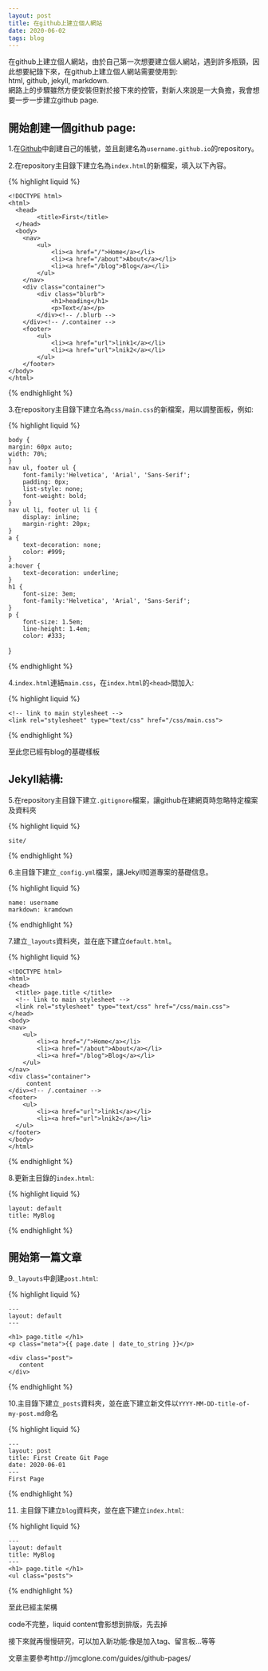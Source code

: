 ```yaml
---
layout: post
title: 在github上建立個人網站
date: 2020-06-02
tags: blog
---
```


在github上建立個人網站，由於自己第一次想要建立個人網站，遇到許多瓶頸，因此想要紀錄下來，在github上建立個人網站需要使用到:  
html, github, jekyll, markdown.  
網路上的步驟雖然方便安裝但對於接下來的控管，對新人來說是一大負擔，我會想要一步一步建立github page.

開始創建一個github page:
---

1.在[Github](https://github.com/)中創建自己的帳號，並且創建名為`username.github.io`的repository。

2.在repository主目錄下建立名為`index.html`的新檔案，填入以下內容。

{% highlight liquid %}        

    <!DOCTYPE html>
    <html>
	  <head>
		    <title>First</title>
	  </head>
	  <body>
		<nav>
    		<ul>
        		<li><a href="/">Home</a></li>
	        	<li><a href="/about">About</a></li>
        		<li><a href="/blog">Blog</a></li>
    		</ul>
		</nav>
		<div class="container">
    		<div class="blurb">
        		<h1>heading</h1>
				<p>Text</a></p>
    		</div><!-- /.blurb -->
		</div><!-- /.container -->
		<footer>
    		<ul>
        		<li><a href="url">link1</a></li>
        		<li><a href="url">lnik2</a></li>
			</ul>
		</footer>
    </body>
    </html>        
{% endhighlight %}

3.在repository主目錄下建立名為`css/main.css`的新檔案，用以調整面板，例如:

{% highlight liquid %}

    body {
    margin: 60px auto;
    width: 70%;
    }
    nav ul, footer ul {
        font-family:'Helvetica', 'Arial', 'Sans-Serif';
        padding: 0px;
        list-style: none;
        font-weight: bold;
    }
    nav ul li, footer ul li {
        display: inline;
        margin-right: 20px;
    }
    a {
        text-decoration: none;
        color: #999;
    }
    a:hover {
        text-decoration: underline;
    }
    h1 {
        font-size: 3em;
        font-family:'Helvetica', 'Arial', 'Sans-Serif';
    }
    p {
        font-size: 1.5em;
        line-height: 1.4em;
        color: #333;
   }

{% endhighlight %}

4.`index.html`連結`main.css`，在`index.html`的`<head>`間加入:

{% highlight liquid %}

    <!-- link to main stylesheet -->
    <link rel="stylesheet" type="text/css" href="/css/main.css">
    
{% endhighlight %}

至此您已經有blog的基礎樣板

Jekyll結構:
---

5.在repository主目錄下建立`.gitignore`檔案，讓github在建網頁時忽略特定檔案及資料夾      

{% highlight liquid %}

    site/

{% endhighlight %}

6.主目錄下建立`_config.yml`檔案，讓Jekyll知道專案的基礎信息。

{% highlight liquid %}

    name: username
    markdown: kramdown

{% endhighlight %}

7.建立`_layouts`資料夾，並在底下建立`default.html`。

{% highlight liquid %}

    <!DOCTYPE html>
    <html>
    <head>
      <title> page.title </title>
      <!-- link to main stylesheet -->
      <link rel="stylesheet" type="text/css" href="/css/main.css">
    </head>
    <body>
    <nav>
        <ul>
            <li><a href="/">Home</a></li>
            <li><a href="/about">About</a></li>
            <li><a href="/blog">Blog</a></li>
        </ul>
    </nav>
    <div class="container">
         content
    </div><!-- /.container -->
    <footer>
        <ul>
            <li><a href="url">link1</a></li>
            <li><a href="url">lnik2</a></li>
      </ul>
    </footer>
    </body>
    </html>

{% endhighlight %}

8.更新主目錄的`index.html`:

{% highlight liquid %}

    layout: default
    title: MyBlog

{% endhighlight %}

開始第一篇文章
---

9.`_layouts`中創建`post.html`:

{% highlight liquid %}

    ---
    layout: default
    ---

    <h1> page.title </h1>
    <p class="meta">{{ page.date | date_to_string }}</p>

    <div class="post">
       content
    </div>

{% endhighlight %}

10.主目錄下建立`_posts`資料夾，並在底下建立新文件以`YYYY-MM-DD-title-of-my-post.md`命名

{% highlight liquid %}

    ---
    layout: post
    title: First Create Git Page
    date: 2020-06-01
    ---
    First Page

{% endhighlight %}

11. 主目錄下建立`blog`資料夾，並在底下建立`index.html`:

{% highlight liquid %}

    ---
    layout: default
    title: MyBlog
    ---
    <h1> page.title </h1>
    <ul class="posts">


{% endhighlight %}

至此已經主架構

code不完整，liquid content會影想到排版，先去掉

接下來就再慢慢研究，可以加入新功能:像是加入tag、留言板...等等

文章主要參考http://jmcglone.com/guides/github-pages/
